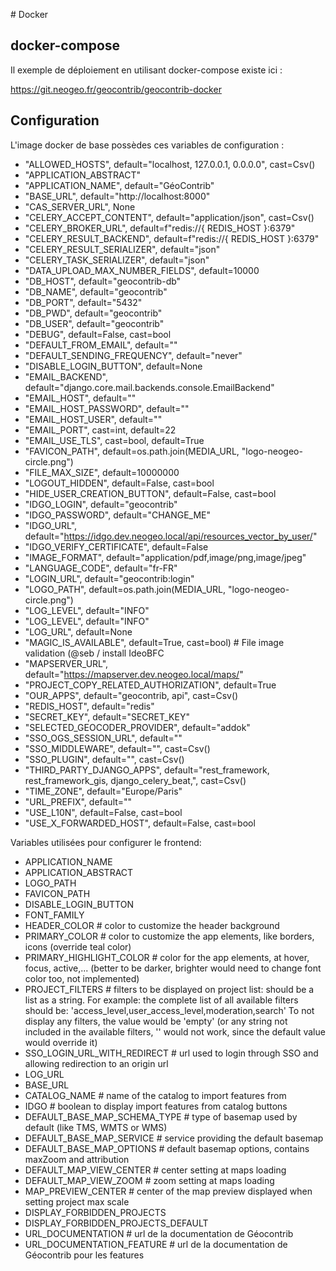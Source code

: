 # Docker

## docker-compose

Il exemple de déploiement en utilisant docker-compose existe ici :

https://git.neogeo.fr/geocontrib/geocontrib-docker

## Configuration

L'image docker de base possèdes ces variables de configuration :
* "ALLOWED_HOSTS", default="localhost, 127.0.0.1, 0.0.0.0", cast=Csv()
* "APPLICATION_ABSTRACT"
* "APPLICATION_NAME", default="GéoContrib"
* "BASE_URL", default="http://localhost:8000"
* "CAS_SERVER_URL", None
* "CELERY_ACCEPT_CONTENT", default="application/json", cast=Csv()
* "CELERY_BROKER_URL", default=f"redis://{ REDIS_HOST }:6379"
* "CELERY_RESULT_BACKEND", default=f"redis://{ REDIS_HOST }:6379"
* "CELERY_RESULT_SERIALIZER", default="json"
* "CELERY_TASK_SERIALIZER", default="json"
* "DATA_UPLOAD_MAX_NUMBER_FIELDS", default=10000
* "DB_HOST", default="geocontrib-db"
* "DB_NAME", default="geocontrib"
* "DB_PORT", default="5432"
* "DB_PWD", default="geocontrib"
* "DB_USER", default="geocontrib"
* "DEBUG", default=False, cast=bool
* "DEFAULT_FROM_EMAIL", default=""
* "DEFAULT_SENDING_FREQUENCY", default="never"
* "DISABLE_LOGIN_BUTTON", default=None
* "EMAIL_BACKEND", default="django.core.mail.backends.console.EmailBackend"
* "EMAIL_HOST", default=""
* "EMAIL_HOST_PASSWORD", default=""
* "EMAIL_HOST_USER", default=""
* "EMAIL_PORT", cast=int, default=22
* "EMAIL_USE_TLS", cast=bool, default=True
* "FAVICON_PATH", default=os.path.join(MEDIA_URL, "logo-neogeo-circle.png")
* "FILE_MAX_SIZE", default=10000000
* "LOGOUT_HIDDEN", default=False, cast=bool
* "HIDE_USER_CREATION_BUTTON", default=False, cast=bool
* "IDGO_LOGIN", default="geocontrib"
* "IDGO_PASSWORD", default="CHANGE_ME"
* "IDGO_URL", default="https://idgo.dev.neogeo.local/api/resources_vector_by_user/"
* "IDGO_VERIFY_CERTIFICATE", default=False
* "IMAGE_FORMAT", default="application/pdf,image/png,image/jpeg"
* "LANGUAGE_CODE", default="fr-FR"
* "LOGIN_URL", default="geocontrib:login"
* "LOGO_PATH", default=os.path.join(MEDIA_URL, "logo-neogeo-circle.png")
* "LOG_LEVEL", default="INFO"
* "LOG_LEVEL", default="INFO"
* "LOG_URL", default=None
* "MAGIC_IS_AVAILABLE", default=True, cast=bool)  # File image validation (@seb / install IdeoBFC
* "MAPSERVER_URL", default="https://mapserver.dev.neogeo.local/maps/"
* "PROJECT_COPY_RELATED_AUTHORIZATION", default=True
* "OUR_APPS", default="geocontrib, api", cast=Csv()
* "REDIS_HOST", default="redis"
* "SECRET_KEY", default="SECRET_KEY"
* "SELECTED_GEOCODER_PROVIDER", default="addok"
* "SSO_OGS_SESSION_URL", default=""
* "SSO_MIDDLEWARE", default="", cast=Csv()
* "SSO_PLUGIN", default="", cast=Csv()
* "THIRD_PARTY_DJANGO_APPS", default="rest_framework, rest_framework_gis, django_celery_beat,", cast=Csv()
* "TIME_ZONE", default="Europe/Paris"
* "URL_PREFIX", default=""
* "USE_L10N", default=False, cast=bool
* "USE_X_FORWARDED_HOST", default=False, cast=bool

Variables utilisées pour configurer le frontend:
* APPLICATION_NAME
* APPLICATION_ABSTRACT
* LOGO_PATH
* FAVICON_PATH
* DISABLE_LOGIN_BUTTON
* FONT_FAMILY
* HEADER_COLOR                  # color to customize the header background
* PRIMARY_COLOR                 # color to customize the app elements, like borders, icons (override teal color)
* PRIMARY_HIGHLIGHT_COLOR       # color for the app elements, at hover, focus, active,... (better to be darker, brighter would need to change font color too, not implemented)
* PROJECT_FILTERS               # filters to be displayed on project list: should be a list as a string. For example: the complete list of all available filters should be: 'access_level,user_access_level,moderation,search' To not display any filters, the value would be 'empty' (or any string not included in the available filters, '' would not work, since the default value would override it)
* SSO_LOGIN_URL_WITH_REDIRECT   # url used to login through SSO and allowing redirection to an origin url
* LOG_URL
* BASE_URL
* CATALOG_NAME                  # name of the catalog to import features from
* IDGO                          # boolean to display import features from catalog buttons
* DEFAULT_BASE_MAP_SCHEMA_TYPE  # type of basemap used by default (like TMS, WMTS or WMS)
* DEFAULT_BASE_MAP_SERVICE      # service providing the default basemap
* DEFAULT_BASE_MAP_OPTIONS      # default basemap options, contains maxZoom and attribution
* DEFAULT_MAP_VIEW_CENTER       # center setting at maps loading
* DEFAULT_MAP_VIEW_ZOOM         # zoom setting at maps loading
* MAP_PREVIEW_CENTER            # center of the map preview displayed when setting project max scale
* DISPLAY_FORBIDDEN_PROJECTS
* DISPLAY_FORBIDDEN_PROJECTS_DEFAULT
* URL_DOCUMENTATION             # url de la documentation de Géocontrib
* URL_DOCUMENTATION_FEATURE     # url de la documentation de Géocontrib pour les features
